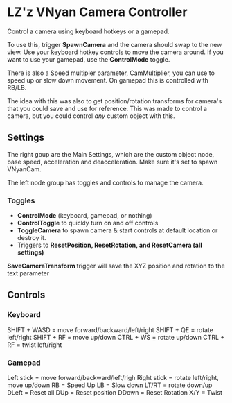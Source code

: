 # LZ'z VNyan Camera Controller

Control a camera using keyboard hotkeys or a gamepad.

To use this, trigger <b>SpawnCamera</b> and the camera should swap to the new view. Use your keyboard hotkey controls to move the camera around. If you want to use your gamepad, use the <b>ControlMode</b> toggle.

There is also a Speed multipler parameter, CamMultiplier, you can use to speed up or slow down movement. On gamepad this is controlled with RB/LB. 

The idea with this was also to get position/rotation transforms for camera's that you could save and use for reference. This was made to control a camera, but you could control <i>any</i> custom object with this. 

## Settings
The right goup are the Main Settings, which are the custom object node, base speed, acceleration and deacceleration. Make sure it's set to spawn VNyanCam.

The left node group has toggles and controls to manage the camera.

### Toggles
- <b>ControlMode</b> (keyboard, gamepad, or nothing)
- <b>ControlToggle</b> to quickly turn on and off controls
- <b>ToggleCamera</b> to spawn camera & start controls at default location or destroy it.
- Triggers to <b>ResetPosition, ResetRotation, and ResetCamera (all settings)
</b>
<b>SaveCameraTransform </b>trigger will save the XYZ position and rotation to the text parameter <CameraTransform>

## Controls
### Keyboard
SHIFT + WASD = move forward/backward/left/right
SHIFT + QE = rotate left/right
SHIFT + RF = move up/down
CTRL + WS = rotate up/down
CTRL + RF = twist left/right

### Gamepad
Left stick = move forward/backward/left/righ
Right stick = rotate left/right, move up/down
RB = Speed Up
LB = Slow down
LT/RT = rotate down/up
DLeft = Reset all
DUp = Reset position
DDown = Reset Rotation
X/Y = Twist